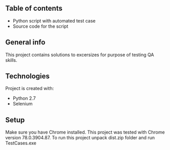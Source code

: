 ## Table of contents
* Python script with automated test case
* Source code for the script

## General info
This project contains solutions to excersizes for purpose of testing QA skills.
	
## Technologies
Project is created with:
* Python 2.7
* Selenium
	
## Setup
Make sure you have Chrome installed. This project was tested with Chrome version 78.0.3904.87.
To run this project unpack dist.zip folder and run TestCases.exe
